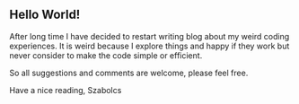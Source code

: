 ## Hello World!

After long time I have decided to restart writing blog about my weird coding experiences. It is weird because I explore things and happy if they work but never consider to make the code simple or efficient. 

So all suggestions and comments are welcome, please feel free.

Have a nice reading, Szabolcs